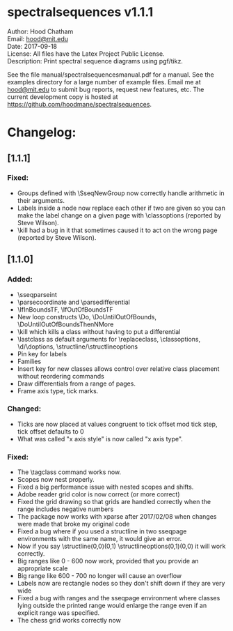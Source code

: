
spectralsequences v1.1.1
========================
Author: Hood Chatham  
Email: hood@mit.edu  
Date: 2017-09-18  
License: All files have the Latex Project Public License.  
Description: Print spectral sequence diagrams using pgf/tikz.  


See the file manual/spectralsequencesmanual.pdf for a manual. See the examples directory for a large number of example files.
Email me at hood@mit.edu to submit bug reports, request new features, etc. The current development copy is hosted at https://github.com/hoodmane/spectralsequences. 

Changelog:
==========    
## [1.1.1]

### Fixed:
- Groups defined with \SseqNewGroup now correctly handle arithmetic in their arguments.
- Labels inside a node now replace each other if two are given so you can make the label change on a given page with \classoptions (reported by Steve Wilson). 
- \kill had a bug in it that sometimes caused it to act on the wrong page (reported by Steve Wilson).


## [1.1.0] 

### Added:
- \sseqparseint
- \parsecoordinate and \parsedifferential
- \IfInBoundsTF, \IfOutOfBoundsTF
- New loop constructs \Do, \DoUntilOutOfBounds, \DoUntilOutOfBoundsThenNMore
- \kill which kills a class without having to put a differential
- \lastclass as default arguments for \replaceclass, \classoptions, \d/\doptions, \structline/\structlineoptions
- Pin key for labels
- Families 
- Insert key for new classes allows control over relative class placement without reordering commands
- Draw differentials from a range of pages.
- Frame axis type, tick marks.

### Changed:
- Ticks are now placed at values congruent to tick offset mod tick step, tick offset defaults to 0
- What was called "x axis style" is now called "x axis type".

### Fixed: 
- The \tagclass command works now.
- Scopes now nest properly.
- Fixed a big performance issue with nested scopes and shifts. 
- Adobe reader grid color is now correct (or more correct)
- Fixed the grid drawing so that grids are handled correctly when the range includes negative numbers
- The package now works with xparse after 2017/02/08 when changes were made that broke my original code
- Fixed a bug where if you used a structline in two sseqpage environments with the same name, it would give an error. 
- Now if you say \structline(0,0)(0,1) \structlineoptions(0,1)(0,0) it will work correctly.
- Big ranges like 0 - 600 now work, provided that you provide an appropriate scale
- Big range like 600 - 700 no longer will cause an overflow
- Labels now are rectangle nodes so they don't shift down if they are very wide
- Fixed a bug with ranges and the sseqpage environment where classes lying outside the printed range would enlarge the range even if an explicit range was specified.
- The chess grid works correctly now

